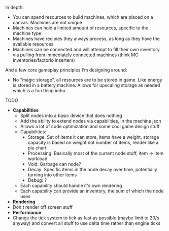 In depth:
 - You can spend resources to build machines, which are placed on a canvas. Machines are not unique
 - Machines can hold a limited amount of resources, specific to the machine type
 - Machines have recipies they always process, as long as they have the available resources
 - Machines can be connected and will attempt to fill their own inventory via pulling from immediately connected machines (think MC inventories/factorio inserters)

And a few core gameplay principles I'm designing around:
 - No "magic storage", all resources are to be stored in game. Like energy is stored in a battery machine. Allows for upscaling storage as needed which is a fun thing imho

 TODO
  - **Capabilities**
    - Split nodes into a basic device that does nothing
    - Add the ability to extend nodes via capabilities, in the machine json
    - Allows a lot of code optimization and some cool game design stuff
    - Capabilities:
      - Storage: Set of items it can store, items have a weight, storage capacity is based on weight not number of items, render like a pie chart
      - Processing: Basically most of the current node stuff, item -> item workload
      - Void: Garbage can node?
      - Decay: Specific items in the node decay over time, potentially turning into other items
      - Debug: ?
    - Each capability should handle it's own rendering
    - Each capability can provide an inventory, the sum of which the node uses
  - **Rendering**
   - Don't render off screen stuff
  - **Performance**
   - Change the tick system to tick as fast as possible (maybe limit to 20/s anyway) and convert all stuff to use delta time rather than engine ticks